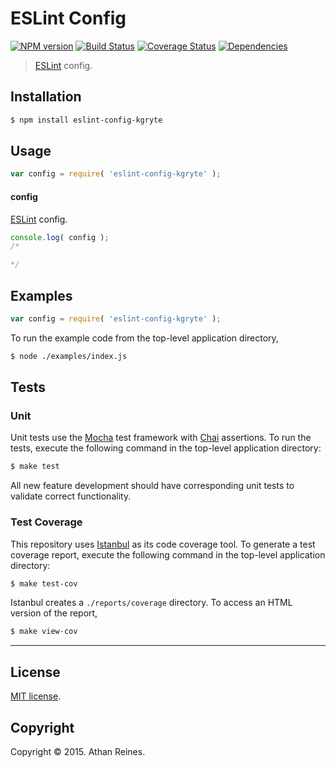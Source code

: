 ESLint Config
===
[![NPM version][npm-image]][npm-url] [![Build Status][travis-image]][travis-url] [![Coverage Status][codecov-image]][codecov-url] [![Dependencies][dependencies-image]][dependencies-url]

> [ESLint](http://eslint.org/) config.


## Installation

``` bash
$ npm install eslint-config-kgryte
```


## Usage

``` javascript
var config = require( 'eslint-config-kgryte' );
```

#### config

[ESLint](http://eslint.org/) config.

``` javascript
console.log( config );
/*

*/
```


## Examples

``` javascript
var config = require( 'eslint-config-kgryte' );
```

To run the example code from the top-level application directory,

``` bash
$ node ./examples/index.js
```


## Tests

### Unit

Unit tests use the [Mocha](http://mochajs.org/) test framework with [Chai](http://chaijs.com) assertions. To run the tests, execute the following command in the top-level application directory:

``` bash
$ make test
```

All new feature development should have corresponding unit tests to validate correct functionality.


### Test Coverage

This repository uses [Istanbul](https://github.com/gotwarlost/istanbul) as its code coverage tool. To generate a test coverage report, execute the following command in the top-level application directory:

``` bash
$ make test-cov
```

Istanbul creates a `./reports/coverage` directory. To access an HTML version of the report,

``` bash
$ make view-cov
```


---
## License

[MIT license](http://opensource.org/licenses/MIT).


## Copyright

Copyright &copy; 2015. Athan Reines.


[npm-image]: http://img.shields.io/npm/v/eslint-config-kgryte.svg
[npm-url]: https://npmjs.org/package/eslint-config-kgryte

[travis-image]: http://img.shields.io/travis/kgryte/eslint-config-kgryte/master.svg
[travis-url]: https://travis-ci.org/kgryte/eslint-config-kgryte

[codecov-image]: https://img.shields.io/codecov/c/github/kgryte/eslint-config-kgryte/master.svg
[codecov-url]: https://codecov.io/github/kgryte/eslint-config-kgryte?branch=master

[dependencies-image]: http://img.shields.io/david/kgryte/eslint-config-kgryte.svg
[dependencies-url]: https://david-dm.org/kgryte/eslint-config-kgryte

[dev-dependencies-image]: http://img.shields.io/david/dev/kgryte/eslint-config-kgryte.svg
[dev-dependencies-url]: https://david-dm.org/dev/kgryte/eslint-config-kgryte

[github-issues-image]: http://img.shields.io/github/issues/kgryte/eslint-config-kgryte.svg
[github-issues-url]: https://github.com/kgryte/eslint-config-kgryte/issues
